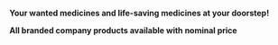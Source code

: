 **Your wanted medicines and life-saving medicines at your doorstep!**

**All branded company products available with nominal price**
